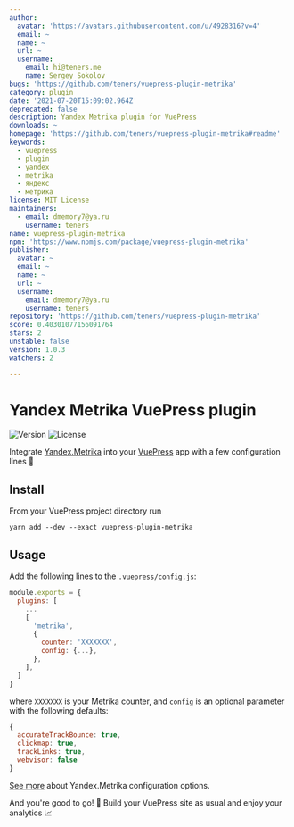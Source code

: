 ```yaml
---
author:
  avatar: 'https://avatars.githubusercontent.com/u/4928316?v=4'
  email: ~
  name: ~
  url: ~
  username:
    email: hi@teners.me
    name: Sergey Sokolov
bugs: 'https://github.com/teners/vuepress-plugin-metrika'
category: plugin
date: '2021-07-20T15:09:02.964Z'
deprecated: false
description: Yandex Metrika plugin for VuePress
downloads: ~
homepage: 'https://github.com/teners/vuepress-plugin-metrika#readme'
keywords:
  - vuepress
  - plugin
  - yandex
  - metrika
  - яндекс
  - метрика
license: MIT License
maintainers:
  - email: dmemory7@ya.ru
    username: teners
name: vuepress-plugin-metrika
npm: 'https://www.npmjs.com/package/vuepress-plugin-metrika'
publisher:
  avatar: ~
  email: ~
  name: ~
  url: ~
  username:
    email: dmemory7@ya.ru
    username: teners
repository: 'https://github.com/teners/vuepress-plugin-metrika'
score: 0.40301077156091764
stars: 2
unstable: false
version: 1.0.3
watchers: 2

---
```


# Yandex Metrika VuePress plugin

![Version](https://img.shields.io/npm/v/vuepress-plugin-metrika)
![License](https://img.shields.io/npm/l/vuepress-plugin-metrika)

Integrate [Yandex.Metrika](https://metrika.yandex.ru/) into your
[VuePress](http://vuepress.vuejs.org) app with a few configuration lines 🔧

## Install

From your VuePress project directory run

```shell
yarn add --dev --exact vuepress-plugin-metrika
```

## Usage

Add the following lines to the `.vuepress/config.js`:

```js
module.exports = {
  plugins: [
    ...
    [
      'metrika',
      {
        counter: 'XXXXXXX',
        config: {...},
      },
    ],
  ]
}
```

where `XXXXXXX` is your Metrika counter, and `config` is an optional parameter
with the following defaults:

```js
{
  accurateTrackBounce: true,
  clickmap: true,
  trackLinks: true,
  webvisor: false
}
```

[See more](https://yandex.ru/support/metrica/code/counter-initialize.html)
about Yandex.Metrika configuration options.

And you're good to go! 🚀 Build your VuePress site as usual
and enjoy your analytics 📈
